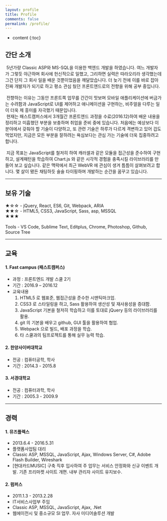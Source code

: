 ```yaml
---
layout: profile
title: Profile
comments: false
permalink: /profile/
---
```


* content
{:toc}

## 간단 소개

&nbsp;5년가량 Classic ASP와 MS-SQL을 이용한 백엔드 개발을 하였습니다. 여느 개발자가 그렇듯 야근하며 회사에 헌신적으로 일했고, 
그리하면 실력은 따라오리라 생각했는데 그건 단지 그 회사 일을 배운 것뿐이었음을 깨달았습니다. 더 늦기 전에 이를 바로 잡아 
진짜 개발자가 되기로 하고 평소 관심 뒀던 프론트엔드로의 전향을 위해 공부 중입니다.<br><br>
&nbsp;전향하는 이유는 그동안 프론트쪽 업무를 간간이 맛보며 모바일 애플리케이션에 버금가는 수려함과 JavaScript로 UI를 제어하고 
애니메이션을 구현하는, 비주얼을 다루는 일이 더욱 제 흥미를 자극했기 때문입니다.  
&nbsp;현재는 패스트캠퍼스에서 3개월간 프론트엔드 과정을 수료(2016.12)하여 배운 내용을 정리하고 미흡했던 부분을 보충하며 
취업을 준비 중에 있습니다. 처음에는 예상보다 이 분야에서 갖춰야 할 기술이 다양하고, 또 관련 기술은 하루가 다르게 격변하고 있어 
겁도 먹었지만, 지금은 모든 부분을 잘하려는 욕심보다는 관심 가는 기술에 더욱 집중하려고 합니다.<br><br>
&nbsp;지금 목표는 JavaScript를 철저히 하여 캐러셀과 같은 모듈을 접근성을 준수하여 구현하고, 설계패턴을 학습하여 Chart.js 와 같은 
시각적 경험을 충족시킬 라이브러리를 만들어 보고 싶습니다. 같은 맥락에서 최근 WebVR 에 관심이 생겨 틈틈이 살펴보려고 합니다. 
몇 살이 됐든 채팅하듯 술술 타이핑하며 개발하는 순간을 꿈꾸고 있습니다.

---

## 보유 기술
★☆☆ - jQuery, React, ES6, Git, Webpack, ARIA  
★★☆ - HTML5, CSS3, JavaScript, Sass, asp, MSSQL  
★★★  
<br>
Tools - VS Code, Sublime Text, Editplus, Chrome, Photoshop, Github, Source Tree

---

## 교육

#### 1. Fast campus (패스트캠퍼스)
  * 과정 : 프론트엔드 개발 스쿨 2기
  * 기간 : 2016.9 – 2016.12
  * 교육내용
    1. HTML5 로 웹표준, 웹접근성을 준수한 시맨틱마크업.
    2. CSS3 로 스타일링을 하고, Sass 활용하여 생산성 및 재사용성을 증대함.
    3. JavaScript 기본을 철저히 학습하고 이를 토대로 jQuery 등의 라이브러리를 활용.
    4. git 의 기본을 배우고 github, GUI 툴을 활용하여 협업.
    5. Webpack 으로 빌드, 배포 과정을 학습.
    6. 타 스쿨과의 팀프로젝트를 통해 실무 능력 학습.

#### 2. 한양사이버대학교
* 전공 : 컴퓨터공학, 학사
* 기간 : 2014.3 - 2015.8

#### 3. 서경대학교
* 전공 : 컴퓨터과학, 학사
* 기간 : 2005.3 - 2009.9

---

## 경력

#### 1. 뮤즈플렉스
* 2013.6.4 - 2016.5.31
* 플랫폼사업팀 대리
* Classic ASP, MSSQL, JavaScript, Ajax, Windows Server, C#, Adobe Flash Builder, Wireshark
* [현대카드MUSIC] 구축 직후 입사하여 주 업무는 서비스 안정화와 신규 이벤트 개발. 기존 프리마켓 사이트 개편. 내부 관리자 사이트
유지보수.

#### 2. 럼퍼스
* 2011.1.3 - 2013.2.28
* IT서비스사업부 주임
* Classic ASP, MSSQL, JavaScript, Ajax, .Net
* 웹에이전시 및 중소규모 SI 업무. 자사 미디어솔루션 개발
